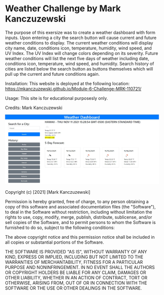 # Weather Challenge by Mark Kanczuzewski

The purpose of this exersize was to create a weather dashboard with form inputs. Upon entering a city the search button will cause current and future weather conditions to display. The current weather conditions will display city name, date, conditions icon, temperature, humidity, wind speed, and UV Index. The UV Index will change colors depending on its severity. Future weather conditions will list the next five days of weather including date, conditions icon, temperature, wind speed, and humidity. Search history of cities are listed below the search button as buttons themselves which will pull up the current and future conditions again. 

Installation: This website is deployed at the following location:
https://mkanczuzewski.github.io/Module-6-Challenge-MRK-110721/

Usage: This site is for educational purposesly only.

Credits: Mark Kanczuzewski

<img src="Assets/images/Screenshot.jpg" raw=true>

Copyright (c) [2021] [Mark Kanczuzewski]

Permission is hereby granted, free of charge, to any person obtaining a copy
of this software and associated documentation files (the "Software"), to deal
in the Software without restriction, including without limitation the rights
to use, copy, modify, merge, publish, distribute, sublicense, and/or sell
copies of the Software, and to permit persons to whom the Software is
furnished to do so, subject to the following conditions:

The above copyright notice and this permission notice shall be included in all
copies or substantial portions of the Software.

THE SOFTWARE IS PROVIDED "AS IS", WITHOUT WARRANTY OF ANY KIND, EXPRESS OR
IMPLIED, INCLUDING BUT NOT LIMITED TO THE WARRANTIES OF MERCHANTABILITY,
FITNESS FOR A PARTICULAR PURPOSE AND NONINFRINGEMENT. IN NO EVENT SHALL THE
AUTHORS OR COPYRIGHT HOLDERS BE LIABLE FOR ANY CLAIM, DAMAGES OR OTHER
LIABILITY, WHETHER IN AN ACTION OF CONTRACT, TORT OR OTHERWISE, ARISING FROM,
OUT OF OR IN CONNECTION WITH THE SOFTWARE OR THE USE OR OTHER DEALINGS IN THE
SOFTWARE.